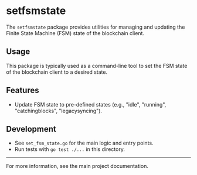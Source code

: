 # setfsmstate

The `setfsmstate` package provides utilities for managing and updating the Finite State Machine (FSM) state of the blockchain client.

## Usage

This package is typically used as a command-line tool to set the FSM state of the blockchain client to a desired state.

## Features
- Update FSM state to pre-defined states (e.g., "idle", "running", "catchingblocks", "legacysyncing").

## Development

- See `set_fsm_state.go` for the main logic and entry points.
- Run tests with `go test ./...` in this directory.

---

For more information, see the main project documentation.
